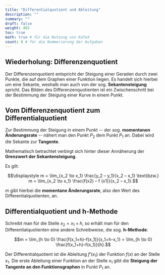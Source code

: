```yaml
---
title: "Differentialquotient und Ableitung"
description: ""
summary: ""
draft: false
weight: 402
toc: true
math: true # für die Nutzung von KaTeX
count: 0 # für die Nummerierung der Aufgaben
---
```


## Wiederholung: Differenzenquotient

Der Differenzenquotient entspricht der Steigung einer Geraden durch zwei Punkte, die auf dem Graphen einer Funktion liegen. Es handelt sich hierbei um eine Sekante, weshalb man auch von der sog. **Sekantensteigung** spricht. Das Bilden des Differenzenquotienten ist ein Zwischenschritt bei der Bestimmung der Steigung einer Kurve in einem Punkt.

<!-- Grafik -->

## Vom Differenzenquotient zum Differentialquotient

Zur Bestimmung der Steigung in einem Punkt -- der sog. **momentanen Änderungsrate** -- nähert man den Punkt $P_2$ dem Punkt $P_1$ an. Dabei wird die Sekante zur **Tangente**.

Mathematisch betrachtet verbirgt sich hinter dieser Annäherung der **Grenzwert der Sekantensteigung**.

Es gilt:

$$\displaystyle m = \lim_{x_2 \to x_1} \frac{y_2 – y_1}{x_2 – x_1} \text{bzw.} m = \lim_{x_2 \to x_1} \frac{f(x2) – f (x1)}{x_2 – x_1}.$$

$m$ gibt hierbei die **momentane Änderungsrate**, also den Wert des Differentialquotienten, an.

## Differentialquotient und h-Methode

Schreibt man für die Stelle $x_2 = x_1 + h$, so erhält man für den Differentialquotienten eine andere Schreibweise, die sog. **h-Methode**:

$$m = \lim_{h \to 0} \frac{f(x_1+h)–f(x_1)}{x_1+h-x_1} = \lim_{h \to 0} \frac{f(x_1+h)–f(x_1)}{h}.$$

Der Differentialquotient ist die Ableitung $f’(x_1)$ der Funktion $f(x)$ an der Stelle $x_1$. Die erste Ableitung einer Funktion an der Stelle $x_1$ gibt die **Steigung der Tangente an den Funktionsgraphen** in Punkt $P_1$ an.
